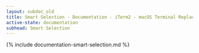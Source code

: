```yaml
---
layout: subdoc_old
title: Smart Selection - Documentation - iTerm2 - macOS Terminal Replacement
active-state: documentation
subhead: Smart Selection
---
```

{% include documentation-smart-selection.md %}

